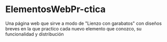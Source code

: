 # ElementosWebPr-ctica
Una página web que sirve a modo de "Lienzo con garabatos" con diseños breves en la que practico cada nuevo elemento que conozco, su funcionalidad y distribución
